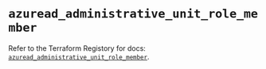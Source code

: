 # `azuread_administrative_unit_role_member`

Refer to the Terraform Registory for docs: [`azuread_administrative_unit_role_member`](https://www.terraform.io/docs/providers/azuread/r/administrative_unit_role_member).
